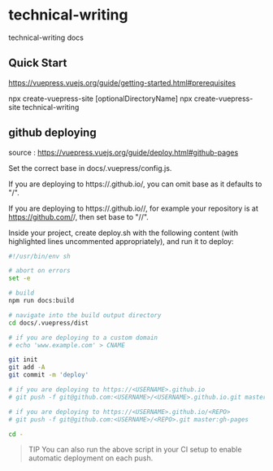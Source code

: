 # technical-writing
technical-writing docs

## Quick Start


https://vuepress.vuejs.org/guide/getting-started.html#prerequisites



npx create-vuepress-site [optionalDirectoryName]
npx create-vuepress-site technical-writing




## github deploying

source : https://vuepress.vuejs.org/guide/deploy.html#github-pages

Set the correct base in docs/.vuepress/config.js.

If you are deploying to https://<USERNAME>.github.io/, you can omit base as it defaults to "/".

If you are deploying to https://<USERNAME>.github.io/<REPO>/, for example your repository is at https://github.com/<USERNAME>/<REPO>, then set base to "/<REPO>/".

Inside your project, create deploy.sh with the following content (with highlighted lines uncommented appropriately), and run it to deploy:


```sh
#!/usr/bin/env sh

# abort on errors
set -e

# build
npm run docs:build

# navigate into the build output directory
cd docs/.vuepress/dist

# if you are deploying to a custom domain
# echo 'www.example.com' > CNAME

git init
git add -A
git commit -m 'deploy'

# if you are deploying to https://<USERNAME>.github.io
# git push -f git@github.com:<USERNAME>/<USERNAME>.github.io.git master

# if you are deploying to https://<USERNAME>.github.io/<REPO>
# git push -f git@github.com:<USERNAME>/<REPO>.git master:gh-pages

cd -
```


> TIP
> You can also run the above script in your CI setup to enable automatic deployment on each push.

